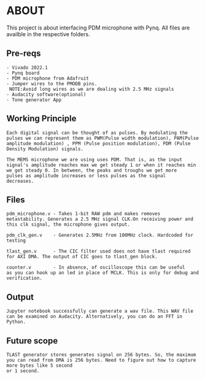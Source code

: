  
# ABOUT
This project is about interfacing PDM microphone with Pynq. 
All files are availble in the respective folders.

## Pre-reqs
    - Vivado 2022.1
    - Pynq board
    - PDM microphone from Adafruit
    - Jumper wires to the PMODB pins.
     NOTE:Avoid long wires as we are dealing with 2.5 MHz signals
    - Audacity software(optional)
    - Tone generator App
    
## Working Principle
    Each digital signal can be thought of as pulses. By modulating the pulses we can represent them as PWM(Pulse width modulation), PAM(Pulse amplitude modulation) , PPM (Pulse position modulation), PDM (Pulse Density Modulation) signals.

    The MEMS microphone we are using uses PDM. That is, as the input 
    signal's amplitude reaches max we get steady 1 or when it reaches min we get steady 0. In between, the peaks and troughs we get more
    pulses as amplitude increases or less pulses as the signal 
    decreases.

## Files
    pdm_microphone.v - Takes 1-bit RAW pdm and makes removes 
    metastability. Generates a 2.5 MHz signal CLK.On receiving power and this clk signal, the microphone gives output.

    pdm_clk_gen.v    - Generates 2.5MHz from 100MHz clock. Hardcoded for testing

    tlast_gen.v      - The CIC filter used does not have tlast required
    for AXI DMA. The output of CIC goes to tlast_gen block.

    counter.v        - In absence, of oscilloscope this can be useful 
    as you can hook up an led in place of MCLK. This is only for debug and verification.


## Output
    Jupyter notebook successfully can generate a wav file. This WAV file can be examined on Audacity. Alternatively, you can do an FFT in Python.

## Future scope
    TLAST generator stores generates signal on 256 bytes. So, the maximum you can read from DMA is 256 bytes. Need to figure out how to capture more bytes like 5 second 
    or 1 second.